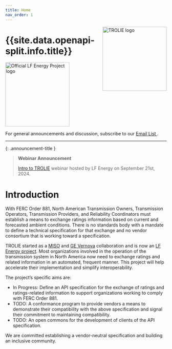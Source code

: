 ```yaml
---
title: Home
nav_order: 1
---
```



<img alt="TROLIE logo" src="https://artwork.lfenergy.org/projects/trolie/icon/color/TROLIE-icon-color.svg" width="200" style="float:right"/>

# {{site.data.openapi-split.info.title}}


<a href="https://lfenergy.org/projects/trolie/">
  <img alt="Official LF Energy Project logo" src="https://artwork.lfenergy.org/other/lf-energy-project/horizontal/color/lf-energy-project-horizontal-color.png" width="200" />
</a>

For general announcements and discussion, subscribe to our [Email List <i class="fa-solid fa-envelope"></i>](https://lists.lfenergy.org/g/trolie-general).

***

{: .announcement-title }

> **Webinar Announcement** <i class="fa-solid fa-bullhorn"></i>
>
> <a href="https://community.linuxfoundation.org/events/details/lfhq-lf-energy-presents-webinar-introduction-to-trolie/">Intro to TROLIE</a> webinar hosted by LF Energy on September 21st, 2024.


# Introduction

With FERC Order 881, North American Transmission Owners, Transmission Operators, Transmission Providers, and Reliability Coordinators must establish a means to exchange ratings information based on current and forecasted ambient conditions. There is no standards body with a mandate to define a technical specification for that exchange and no vendor consortium that is working toward a specification.

TROLIE started as a [MISO](https://www.misoenergy.org/) and [GE Vernova](https://www.gevernova.com/) collaboration and is now an [LF Energy project](https://lfenergy.org/projects/trolie/). Most organizations involved in the operation of the transmission system in North America now need to exchange ratings and related information in an automated, frequent manner. This project will help accelerate their implementation and simplify interoperability.

The project’s specific aims are:

* <i class="fa-solid fa-hammer"></i> In Progress: Define an API specification for the exchange of ratings and ratings-related information to support organizations working to comply with FERC Order 881.
* <i class="fa-solid fa-calendar-check"></i> TODO: A conformance program to provide vendors a means to demonstrate their compatibility with the above specification and signal their commitment to maintaining compatibility.
* <i class="fa-solid fa-calendar-check"></i> TODO: An open commons for the development of clients of the API specification.


We are committed establishing a vendor-neutral specification and building an inclusive community.
